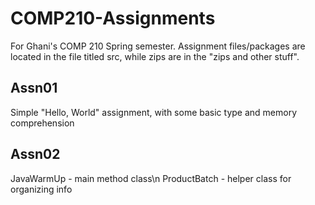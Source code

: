 # COMP210-Assignments
For Ghani's COMP 210 Spring semester. 
Assignment files/packages are located in the file titled src, while zips are in the "zips and other stuff".

## Assn01
Simple "Hello, World" assignment, with some basic type and memory comprehension

## Assn02
JavaWarmUp - main method class\n
ProductBatch - helper class for organizing info
